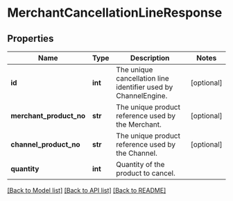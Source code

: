 # MerchantCancellationLineResponse

## Properties
Name | Type | Description | Notes
------------ | ------------- | ------------- | -------------
**id** | **int** | The unique cancellation line identifier used by ChannelEngine. | [optional] 
**merchant_product_no** | **str** | The unique product reference used by the Merchant. | [optional] 
**channel_product_no** | **str** | The unique product reference used by the Channel. | [optional] 
**quantity** | **int** | Quantity of the product to cancel. | 

[[Back to Model list]](../README.md#documentation-for-models) [[Back to API list]](../README.md#documentation-for-api-endpoints) [[Back to README]](../README.md)

